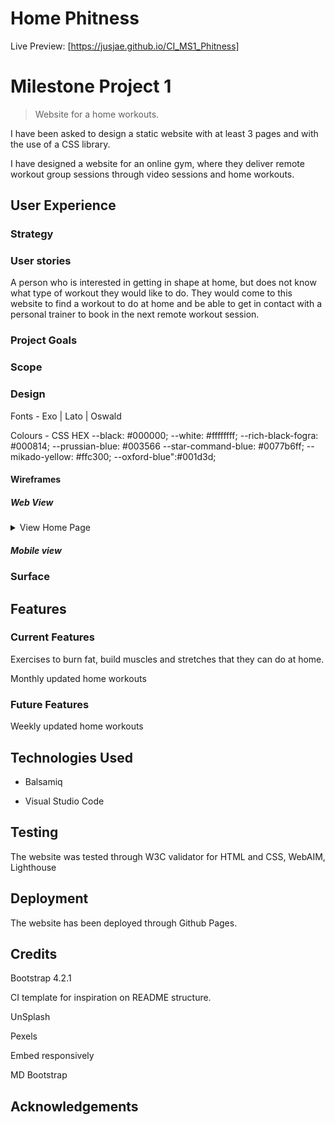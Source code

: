 # Home Phitness

Live Preview: [https://jusjae.github.io/CI_MS1_Phitness]

# **Milestone Project 1**

> Website for a home workouts.

I have been asked to design a static website with at least 3 pages and with the use of a CSS library.

I have designed a website for an online gym, where they deliver remote workout group sessions through video sessions and home workouts.

## User Experience

### Strategy

### User stories

 A person who is interested in getting in shape at home, but does not know what type of workout they would like to do. They would come to this website to find a workout to do at home and be able to get in contact with a personal trainer to book in the next remote workout session.

### Project Goals

### Scope

### Design

 Fonts - Exo | Lato | Oswald

 Colours -
    CSS HEX
    --black: #000000;
    --white: #ffffffff;
    --rich-black-fogra: #000814;
    --prussian-blue: #003566
    --star-command-blue: #0077b6ff;
    --mikado-yellow: #ffc300;
    --oxford-blue":#001d3d;

#### Wireframes

##### Web View

<details>
<summary>View Home Page</summary>
<img src="/Users/Jae/Documents/GitHub/CI_MS1_Phitness/docs/wireframes/wireframes-web_view.png">
</details>

##### Mobile view

### Surface

## Features

### Current Features

 Exercises to burn fat, build muscles and stretches that they can do at home.

 Monthly updated home workouts

### Future Features

 Weekly updated home workouts

## Technologies Used

- Balsamiq

- Visual Studio Code

## Testing

The website was tested through W3C validator for HTML and CSS, WebAIM, Lighthouse

## Deployment

The website has been deployed through Github Pages.

## Credits

Bootstrap 4.2.1

CI template for inspiration on README structure.

UnSplash

Pexels

Embed responsively

MD Bootstrap

## Acknowledgements

